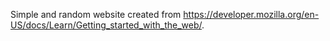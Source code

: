 Simple and random website created from https://developer.mozilla.org/en-US/docs/Learn/Getting_started_with_the_web/.
